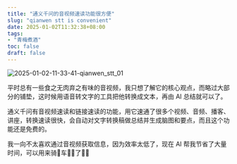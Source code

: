 ```yaml
---
title: "通义千问的音视频速读功能很方便"
slug: "qianwen stt is convenient"
date: 2025-01-02T11:32:38+08:00
tags:
- "青梅煮酒"
toc: false
draft: false
---
```

![2025-01-02-11-33-41-qianwen_stt_01](https://raw.githubusercontent.com/xbot/image-hosting/master/blog/2025-01-02-11-33-41-qianwen_stt_01.png)

平时总有一些食之无肉弃之有味的音视频，我只想了解它的核心观点，而略过大部分的铺垫，这时候用语音转文字的工具把他转换成文本，再由 AI 总结就可以了。

通义千问有音视频速读和链接速读的功能，用它速通了很多个视频、音频、播客、讲座，转换速读很快，会自动对文字转换稿做总结并生成脑图和要点，而且这个功能还是免费的。

我一向不太喜欢通过音视频获取信息，因为效率太低了，现在 AI 帮我节省了大量时间，可以用来骑🚴车🚴‍♀️了🚴‍♂️
